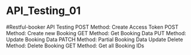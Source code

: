 # API_Testing_01
#Restful-booker API Testing
POST Method: Create Access Token
POST Method: Create new Booking
GET Method: Get Booking Data
PUT Method: Update Booking Data
PATCH Method: Partial Booking Data Update
Delete Method: Delete Booking
GET Method: Get all Booking IDs
